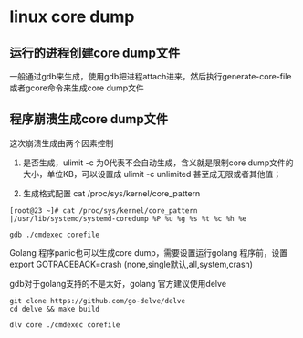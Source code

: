 # linux core dump

## 运行的进程创建core dump文件

一般通过gdb来生成，使用gdb把进程attach进来，然后执行generate-core-file或者gcore命令来生成core dump文件

## 程序崩溃生成core dump文件

这次崩溃生成由两个因素控制

1. 是否生成，ulimit -c 为0代表不会自动生成，含义就是限制core dump文件的大小，单位KB，可以设置成 ulimit -c unlimited 甚至成无限或者其他值；

2. 生成格式配置 cat /proc/sys/kernel/core_pattern

```shell
[root@23 ~]# cat /proc/sys/kernel/core_pattern 
|/usr/lib/systemd/systemd-coredump %P %u %g %s %t %c %h %e

gdb ./cmdexec corefile
```

Golang 程序panic也可以生成core dump，需要设置运行golang 程序前，设置  export GOTRACEBACK=crash (none,single默认,all,system,crash)

gdb对于golang支持的不是太好，golang 官方建议使用delve

```shell
git clone https://github.com/go-delve/delve
cd delve && make build

dlv core ./cmdexec corefile
```

